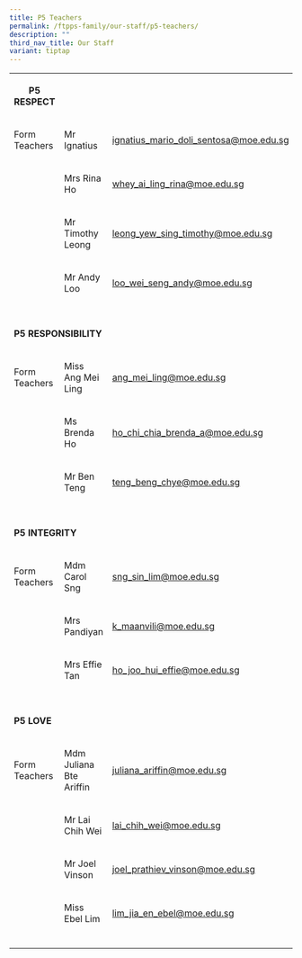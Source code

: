 ```yaml
---
title: P5 Teachers
permalink: /ftpps-family/our-staff/p5-teachers/
description: ""
third_nav_title: Our Staff
variant: tiptap
---
```

<table style="minWidth: 75px">
<colgroup>
<col>
<col>
<col>
</colgroup>
<tbody>
<tr>
<th rowspan="1" colspan="1">
<p><strong>P5 RESPECT</strong>
</p>
</th>
<th rowspan="1" colspan="1">
<p></p>
</th>
<th rowspan="1" colspan="1">
<p></p>
</th>
</tr>
<tr>
<td rowspan="1" colspan="1">
<p>Form Teachers</p>
</td>
<td rowspan="1" colspan="1">
<p>Mr Ignatius</p>
</td>
<td rowspan="1" colspan="1">
<p><a href="mailto:ignatius_mario_doli_sentosa@moe.edu.sg" rel="noopener noreferrer nofollow" target="_blank"><u>ignatius_mario_doli_sentosa@moe.edu.sg</u></a>
</p>
</td>
</tr>
<tr>
<td rowspan="1" colspan="1">
<p></p>
</td>
<td rowspan="1" colspan="1">
<p>Mrs Rina Ho</p>
</td>
<td rowspan="1" colspan="1">
<p><a href="mailto:whey_ai_ling_rina@moe.edu.sg" rel="noopener noreferrer nofollow" target="_blank"><u>whey_ai_ling_rina@moe.edu.sg</u></a>
</p>
</td>
</tr>
<tr>
<td rowspan="1" colspan="1">
<p></p>
</td>
<td rowspan="1" colspan="1">
<p>Mr Timothy Leong</p>
</td>
<td rowspan="1" colspan="1">
<p><a href="mailto:leong_yew_sing_timothy@schools.gov.sg" rel="noopener noreferrer nofollow" target="_blank">leong_yew_sing_timothy@moe.edu.sg</a>
</p>
</td>
</tr>
<tr>
<td rowspan="1" colspan="1">
<p></p>
</td>
<td rowspan="1" colspan="1">
<p>Mr Andy Loo</p>
</td>
<td rowspan="1" colspan="1">
<p><a href="mailto:loo_wei_seng_andy@moe.edu.sg" rel="noopener noreferrer nofollow" target="_blank">loo_wei_seng_andy@moe.edu.sg</a>
</p>
</td>
</tr>
<tr>
<td rowspan="1" colspan="1">
<p></p>
</td>
<td rowspan="1" colspan="1">
<p></p>
</td>
<td rowspan="1" colspan="1">
<p></p>
</td>
</tr>
<tr>
<td rowspan="1" colspan="3">
<p><strong>P5 RESPONSIBILITY</strong>
</p>
</td>
</tr>
<tr>
<td rowspan="1" colspan="1">
<p>Form Teachers</p>
</td>
<td rowspan="1" colspan="1">
<p>Miss Ang Mei Ling</p>
</td>
<td rowspan="1" colspan="1">
<p><a href="mailto:ang_mei_ling@moe.edu.sg" rel="noopener noreferrer nofollow" target="_blank"><u>ang_mei_ling@moe.edu.sg</u></a>
</p>
</td>
</tr>
<tr>
<td rowspan="1" colspan="1">
<p></p>
</td>
<td rowspan="1" colspan="1">
<p>Ms Brenda Ho</p>
</td>
<td rowspan="1" colspan="1">
<p><a href="mailto:ho_chi_chia_brenda@moe.edu.sg" rel="noopener noreferrer nofollow" target="_blank">ho_chi_chia_brenda_a@moe.edu.sg</a>
</p>
</td>
</tr>
<tr>
<td rowspan="1" colspan="1">
<p></p>
</td>
<td rowspan="1" colspan="1">
<p>Mr Ben Teng</p>
</td>
<td rowspan="1" colspan="1">
<p><a href="mailto:teng_beng_chye@moe.edu.sg" rel="noopener noreferrer nofollow" target="_blank">teng_beng_chye@moe.edu.sg</a>
</p>
</td>
</tr>
<tr>
<td rowspan="1" colspan="1">
<p></p>
</td>
<td rowspan="1" colspan="1">
<p></p>
</td>
<td rowspan="1" colspan="1">
<p></p>
</td>
</tr>
<tr>
<td rowspan="1" colspan="3">
<p><strong>P5 INTEGRITY</strong>
</p>
</td>
</tr>
<tr>
<td rowspan="1" colspan="1">
<p>Form Teachers</p>
</td>
<td rowspan="1" colspan="1">
<p>Mdm Carol Sng</p>
</td>
<td rowspan="1" colspan="1">
<p><a href="mailto:sng_sin_lim@moe.edu.sg" rel="noopener noreferrer nofollow" target="_blank"><u>sng_sin_lim@moe.edu.sg</u></a>
</p>
</td>
</tr>
<tr>
<td rowspan="1" colspan="1">
<p></p>
</td>
<td rowspan="1" colspan="1">
<p>Mrs Pandiyan</p>
</td>
<td rowspan="1" colspan="1">
<p><a href="mailto:k_maanvili@moe.edu.sg" rel="noopener noreferrer nofollow" target="_blank"><u>k_maanvili@moe.edu.sg</u></a>
</p>
</td>
</tr>
<tr>
<td rowspan="1" colspan="1">
<p></p>
</td>
<td rowspan="1" colspan="1">
<p>Mrs Effie Tan</p>
</td>
<td rowspan="1" colspan="1">
<p><a href="mailto:ho_joo_hui_effie@moe.edu.sg" rel="noopener noreferrer nofollow" target="_blank"><u>ho_joo_hui_effie@moe.edu.sg</u></a>
</p>
</td>
</tr>
<tr>
<td rowspan="1" colspan="1">
<p></p>
</td>
<td rowspan="1" colspan="1">
<p></p>
</td>
<td rowspan="1" colspan="1">
<p></p>
</td>
</tr>
<tr>
<td rowspan="1" colspan="1">
<p><strong>P5 LOVE</strong>
</p>
</td>
<td rowspan="1" colspan="1">
<p></p>
</td>
<td rowspan="1" colspan="1">
<p></p>
</td>
</tr>
<tr>
<td rowspan="1" colspan="1">
<p>Form Teachers</p>
</td>
<td rowspan="1" colspan="1">
<p>Mdm Juliana Bte Ariffin</p>
</td>
<td rowspan="1" colspan="1">
<p><a href="mailto:juliana_ariffin@moe.edu.sg" rel="noopener noreferrer nofollow" target="_blank"><u>juliana_ariffin@moe.edu.sg</u></a>
</p>
</td>
</tr>
<tr>
<td rowspan="1" colspan="1">
<p></p>
</td>
<td rowspan="1" colspan="1">
<p>Mr Lai Chih Wei</p>
</td>
<td rowspan="1" colspan="1">
<p><a href="mailto:lai_chih_wei@moe.edu.sg" rel="noopener noreferrer nofollow" target="_blank">lai_chih_wei@moe.edu.sg</a>
</p>
</td>
</tr>
<tr>
<td rowspan="1" colspan="1">
<p></p>
</td>
<td rowspan="1" colspan="1">
<p>Mr Joel Vinson</p>
</td>
<td rowspan="1" colspan="1">
<p><a href="mailto:joel_prathiev_vinson@moe.edu.sg" rel="noopener noreferrer nofollow" target="_blank"><u>joel_prathiev_vinson@moe.edu.sg</u></a>
</p>
</td>
</tr>
<tr>
<td rowspan="1" colspan="1">
<p></p>
</td>
<td rowspan="1" colspan="1">
<p>Miss Ebel Lim</p>
</td>
<td rowspan="1" colspan="1">
<p><a href="mailto:lim_jia_en_ebel@moe.edu.sg" rel="noopener noreferrer nofollow" target="_blank">lim_jia_en_ebel@moe.edu.sg</a>
</p>
</td>
</tr>
<tr>
<td rowspan="1" colspan="1">
<p></p>
</td>
<td rowspan="1" colspan="1">
<p></p>
</td>
<td rowspan="1" colspan="1">
<p></p>
</td>
</tr>
</tbody>
</table>
<p></p>